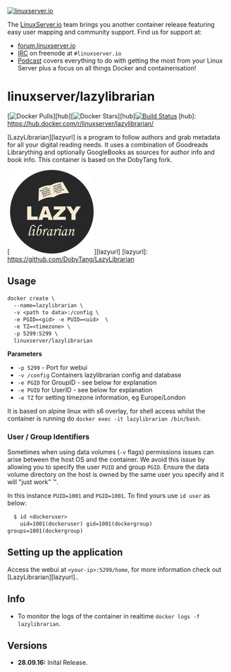 [linuxserverurl]: https://linuxserver.io
[forumurl]: https://forum.linuxserver.io
[ircurl]: https://www.linuxserver.io/index.php/irc/
[podcasturl]: https://www.linuxserver.io/index.php/category/podcast/

[![linuxserver.io](https://www.linuxserver.io/wp-content/uploads/2015/06/linuxserver_medium.png)][linuxserverurl]

The [LinuxServer.io][linuxserverurl] team brings you another container release featuring easy user mapping and community support. Find us for support at:
* [forum.linuxserver.io][forumurl]
* [IRC][ircurl] on freenode at `#linuxserver.io`
* [Podcast][podcasturl] covers everything to do with getting the most from your Linux Server plus a focus on all things Docker and containerisation!

# linuxserver/lazylibrarian
[![Docker Pulls](https://img.shields.io/docker/pulls/linuxserver/lazylibrarian.svg)][hub][![Docker Stars](https://img.shields.io/docker/stars/linuxserver/lazylibrarian.svg)][hub][![Build Status](http://jenkins.linuxserver.io:8080/buildStatus/icon?job=Dockers/LinuxServer.io/linuxserver-lazylibrarian)](http://jenkins.linuxserver.io:8080/job/Dockers/job/LinuxServer.io/job/linuxserver-lazylibrarian/)
[hub]: https://hub.docker.com/r/linuxserver/lazylibrarian/


[LazyLibrarian][lazyurl] is a program to follow authors and grab metadata for all your digital reading needs. It uses a combination of Goodreads Librarything and optionally GoogleBooks as sources for author info and book info.  This container is based on the DobyTang fork.

[![lazylibrarian](https://raw.githubusercontent.com/linuxserver/docker-templates/master/linuxserver.io/img/lazylibrarian-icon.png)][lazyurl]
[lazyurl]: https://github.com/DobyTang/LazyLibrarian

## Usage

```
docker create \
  --name=lazylibrarian \
  -v <path to data>:/config \
  -e PGID=<gid> -e PUID=<uid>  \
  -e TZ=<timezone> \
  -p 5299:5299 \
  linuxserver/lazylibrarian
```

**Parameters**

* `-p 5299` - Port for webui
* `-v /config` Containers lazylibrarian config and database
* `-e PGID` for GroupID - see below for explanation
* `-e PUID` for UserID - see below for explanation
* `-e TZ` for setting timezone information, eg Europe/London

It is based on alpine linux with s6 overlay, for shell access whilst the container is running do `docker exec -it lazylibrarian /bin/bash`.

### User / Group Identifiers

Sometimes when using data volumes (`-v` flags) permissions issues can arise between the host OS and the container. We avoid this issue by allowing you to specify the user `PUID` and group `PGID`. Ensure the data volume directory on the host is owned by the same user you specify and it will "just work" ™.

In this instance `PUID=1001` and `PGID=1001`. To find yours use `id user` as below:

```
  $ id <dockeruser>
    uid=1001(dockeruser) gid=1001(dockergroup) groups=1001(dockergroup)
```

## Setting up the application
Access the webui at `<your-ip>:5299/home`, for more information check out [LazyLibrarian][lazyurl]..

## Info

* To monitor the logs of the container in realtime `docker logs -f lazylibrarian`.

## Versions

+ **28.09.16:** Inital Release.
